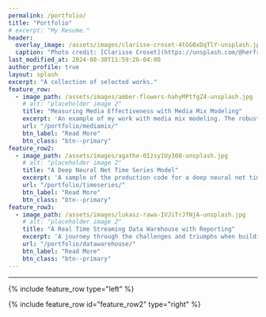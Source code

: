 ```yaml
---
permalink: /portfolio/
title: "Portfolio"
# excerpt: "My Resume."
header:
  overlay_image: /assets/images/clarisse-croset-4tGG0xDqTlY-unsplash.jpg
  caption: "Photo credit: [Clarisse Croset](https://unsplash.com/@herfrenchness) on [Unsplash](https://unsplash.com)"
last_modified_at: 2024-08-30T11:59:26-04:00
author_profile: true
layout: splash
excerpt: "A collection of selected works."
feature_row:
  - image_path: /assets/images/amber-flowers-hahyMPtfgZ4-unsplash.jpg
    # alt: "placeholder image 2"
    title: "Measuring Media Effectiveness with Media Mix Modeling"
    excerpt: 'An example of my work with media mix modeling. The robust methodology behind this approach enabled us to achieve great success for multiple clients.'
    url: "/portfolio/mediamix/"
    btn_label: "Read More"
    btn_class: "btn--primary"
feature_row2:
  - image_path: /assets/images/agathe-0Izsy1Uy308-unsplash.jpg
    # alt: "placeholder image 2"
    title: "A Deep Neural Net Time Series Model"
    excerpt: 'A sample of the production code for a deep neural net time series model. In general, it achieved over 95% accuracy in predicting ad revenue.'
    url: "/portfolio/timeseries/"
    btn_label: "Read More"
    btn_class: "btn--primary"
feature_row3:
  - image_path: /assets/images/lukasz-rawa-IVJiTrJfNjA-unsplash.jpg
    # alt: "placeholder image 2"
    title: "A Real Time Streaming Data Warehouse with Reporting"
    excerpt: 'A journey through the challenges and triumphs when building a real-time streaming data warehouse'
    url: "/portfolio/datawarehouse/"
    btn_label: "Read More"
    btn_class: "btn--primary"
---
```


---
{% include feature_row  type="left" %}

{% include feature_row id="feature_row2" type="right" %}

<!-- {% include feature_row id="feature_row3" type="left" %} -->